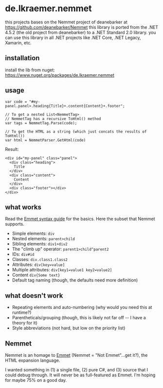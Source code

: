 # de.lkraemer.nemmet

this projects bases on the Nemmet project of deanebarker at https://github.com/deanebarker/Nemmet
this library is ported from the .NET 4.5.2 (the old project from deanebarker) to a .NET Standard 2.0 library.
you can use this library in all .NET projects like .NET Core, .NET Legacy, Xamarin, etc.

## installation

install the lib from nuget: https://www.nuget.org/packages/de.lkraemer.nemmet

## usage

    var code = "#my-panel.panel>.heading{Title}+.content{Content}+.footer";

	// To get a nested List<NemmetTag>
    // NemmetTag has a recursive ToHtml() method
	var tags = NemmetTag.Parse(code);

    // To get the HTML as a string (which just concats the results of ToHtml())
    var html = NemmetParser.GetHtml(code)

Result:

    <div id="my-panel" class="panel">
      <div class="heading">
        Title
      </div>
      <div class="content">
        Content
      </div>
      <div class="footer"></div>
    </div>

## what works

Read the [Emmet syntax guide](http://docs.emmet.io/abbreviations/syntax/) for the basics.  Here the subset that Nemmet supports.

* Simple elements: `div`
* Nested elements: `parent>child`
* Sibling elements: `div1+div2`
* The "climb up" operator: `parent1>child^parent2`
* IDs: `div#id`
* Classes: `div.class1.class2`
* Attributes: `div[key=value]`
* Multiple attributes: `div[key1=value1 key2=value2]`
* Content `div{Some text}`
* Default tag naming (though, the defaults need more definition)

## what doesn't work

* Repeating elements and auto-numbering (why would you need this at runtime?)
* Parentheticals/grouping (though, this is likely not far off -- I have a theory for it)
* Style abbreviations (not hard, but low on the priority list)

## Nemmet

Nemmet is an homage to [Emmet](http://emmet.io/) (Nemmet = "Not Emmet"...get it?), the HTML expansion language.

I wanted something in (1) a single file, (2) pure C#, and (3) source that I could debug through.  It will never be as full-featured as Emmet. I'm hoping for maybe 75% on a good day.

